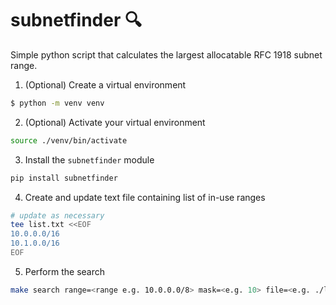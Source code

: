# subnetfinder 🔍

Simple python script that calculates the largest allocatable RFC 1918 subnet range.


1. (Optional) Create a virtual environment 

```sh
$ python -m venv venv
```

2. (Optional) Activate your virtual environment

```sh
source ./venv/bin/activate

```

3. Install the `subnetfinder` module

```sh
pip install subnetfinder
```

4. Create and update text file containing list of in-use ranges

```sh
# update as necessary
tee list.txt <<EOF
10.0.0.0/16
10.1.0.0/16
EOF
```

5. Perform the search
```sh
make search range=<range e.g. 10.0.0.0/8> mask=<e.g. 10> file=<e.g. ./list.txt>
```